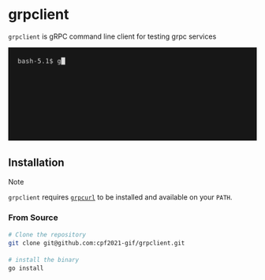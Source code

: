 # grpclient
`grpclient` is gRPC command line client for testing grpc services

![](./demo.gif)

## Installation
> [!NOTE]
> `grpclient` requires [`grpcurl`](https://github.com/fullstorydev/grpcurl) to be installed and available on your `PATH`.

### From Source
```bash
# Clone the repository
git clone git@github.com:cpf2021-gif/grpclient.git

# install the binary
go install
```